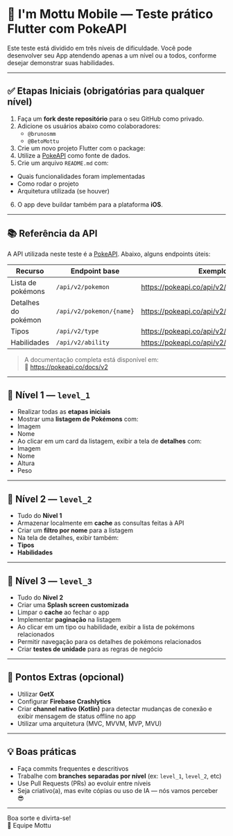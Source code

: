 # 🧪 I'm Mottu Mobile — Teste prático Flutter com PokeAPI

Este teste está dividido em três níveis de dificuldade. Você pode desenvolver seu App atendendo apenas a um nível ou a todos, conforme desejar demonstrar suas habilidades.

---

## ✅ Etapas Iniciais (obrigatórias para qualquer nível)

1. Faça um **fork deste repositório** para o seu GitHub como privado.
2. Adicione os usuários abaixo como colaboradores:
   - `@brunosmm`
   - `@BetoMottu`
3. Crie um novo projeto Flutter com o package:
4. Utilize a [PokeAPI](https://pokeapi.co/) como fonte de dados.
5. Crie um arquivo `README.md` com:
- Quais funcionalidades foram implementadas
- Como rodar o projeto
- Arquitetura utilizada (se houver)
6. O app deve buildar também para a plataforma **iOS**.

---

## 📚 Referência da API

A API utilizada neste teste é a [PokeAPI](https://pokeapi.co/). Abaixo, alguns endpoints úteis:

| Recurso              | Endpoint base                                 | Exemplo                                      |
|----------------------|-----------------------------------------------|----------------------------------------------|
| Lista de pokémons    | `/api/v2/pokemon`                             | https://pokeapi.co/api/v2/pokemon            |
| Detalhes do pokémon  | `/api/v2/pokemon/{name}`                      | https://pokeapi.co/api/v2/pokemon/pikachu    |
| Tipos                | `/api/v2/type`                                | https://pokeapi.co/api/v2/type/electric      |
| Habilidades          | `/api/v2/ability`                             | https://pokeapi.co/api/v2/ability/1          |

> A documentação completa está disponível em:  
> 🔗 https://pokeapi.co/docs/v2

---

## 🔸 Nível 1 — `level_1`

- Realizar todas as **etapas iniciais**
- Mostrar uma **listagem de Pokémons** com:
- Imagem
- Nome
- Ao clicar em um card da listagem, exibir a tela de **detalhes** com:
- Imagem
- Nome
- Altura
- Peso

---

## 🔸 Nível 2 — `level_2`

- Tudo do **Nível 1**
- Armazenar localmente em **cache** as consultas feitas à API
- Criar um **filtro por nome** para a listagem
- Na tela de detalhes, exibir também:
- **Tipos**
- **Habilidades**

---

## 🔸 Nível 3 — `level_3`

- Tudo do **Nível 2**
- Criar uma **Splash screen customizada**
- Limpar o **cache** ao fechar o app
- Implementar **paginação** na listagem
- Ao clicar em um tipo ou habilidade, exibir a lista de pokémons relacionados
- Permitir navegação para os detalhes de pokémons relacionados
- Criar **testes de unidade** para as regras de negócio

---

## 💎 Pontos Extras (opcional)

- Utilizar **GetX**
- Configurar **Firebase Crashlytics**
- Criar **channel nativo (Kotlin)** para detectar mudanças de conexão e exibir mensagem de status offline no app
- Utilizar uma arquitetura (MVC, MVVM, MVP, MVU)

---

## 💡 Boas práticas

- Faça commits frequentes e descritivos
- Trabalhe com **branches separadas por nível** (ex: `level_1`, `level_2`, etc)
- Use Pull Requests (PRs) ao evoluir entre níveis
- Seja criativo(a), mas evite cópias ou uso de IA — nós vamos perceber 😎

---

Boa sorte e divirta-se!  
🚀 Equipe Mottu
